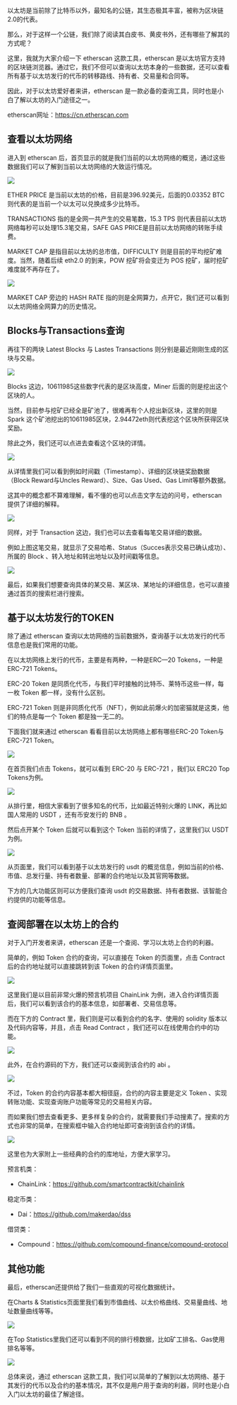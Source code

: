 以太坊是当前除了比特币以外，最知名的公链，其生态极其丰富，被称为区块链2.0的代表。

那么，对于这样一个公链，我们除了阅读其白皮书、黄皮书外，还有哪些了解其的方式呢？

这里，我就为大家介绍一下 etherscan 这款工具，etherscan 是以太坊官方支持的区块链浏览器。通过它，我们不但可以查询以太坊本身的一些数据，还可以查看所有基于以太坊发行的代币的转移路线、持有者、交易量和合同等。

因此，对于以太坊爱好者来讲，etherscan 是一款必备的查询工具，同时也是小白了解以太坊的入门途径之一。

etherscan网址：https://cn.etherscan.com

## 查看以太坊网络

进入到 etherscan 后，首页显示的就是我们当前的以太坊网络的概览，通过这些数据我们可以了解到当前以太坊网络的大致运行情况。

![](./1.png)

ETHER PRICE 是当前以太坊的价格，目前是396.92美元，后面的0.03352 BTC 则代表的是当前一个以太可以兑换成多少比特币。

TRANSACTIONS 指的是全网一共产生的交易笔数，15.3 TPS 则代表目前以太坊网络每秒可以处理15.3笔交易，SAFE GAS PRICE是目前以太坊网络的转账手续费。

MARKET CAP 是指目前以太坊的总市值，DIFFICULTY 则是目前的平均挖矿难度。当然，随着后续 eth2.0 的到来，POW 挖矿将会变迁为 POS 挖矿，届时挖矿难度就不再存在了。

![](./2.png)

MARKET CAP 旁边的 HASH RATE 指的则是全网算力，点开它，我们还可以看到以太坊网络全网算力的历史情况。

## Blocks与Transactions查询

再往下的两块 Latest Blocks 与 Lastes Transactions 则分别是最近刚刚生成的区块与交易。

![](./3(0).png)

Blocks 这边，10611985这些数字代表的是区块高度，Miner 后面的则是挖出这个区块的人。

当然，目前参与挖矿已经全是矿池了，很难再有个人挖出新区块，这里的则是 Spark 这个矿池挖出的10611985区块，2.94472eth则代表挖这个区块所获得区块奖励。

除此之外，我们还可以点进去查看这个区块的详情。

![](./3.png)

从详情里我们可以看到例如时间戳（Timestamp）、详细的区块链奖励数据（Block Reward与Uncles Reward）、Size、Gas Used、Gas Limit等额外数据。

这其中的概念都不算难理解，看不懂的也可以点击文字左边的问号，etherscan 提供了详细的解释。

![](./4.png)

同样，对于 Transaction 这边，我们也可以去查看每笔交易详细的数据。

例如上图这笔交易，就显示了交易哈希、Status（Succes表示交易已确认成功）、所属的 Block 、转入地址和转出地址以及时间戳等信息。

![](./5.png)

最后，如果我们想要查询具体的某交易、某区块、某地址的详细信息，也可以直接通过首页的搜索栏进行搜索。

## 基于以太坊发行的TOKEN

除了通过 etherscan 查询以太坊网络的当前数据外，查询基于以太坊发行的代币信息也是我们常用的功能。

在以太坊网络上发行的代币，主要是有两种，一种是ERC—20 Tokens，一种是ERC-721 Tokens。

ERC-20 Token 是同质化代币，与我们平时接触的比特币、莱特币这些一样，每一枚 Token 都一样，没有什么区别。

ERC-721 Token 则是非同质化代币（NFT），例如此前爆火的加密猫就是这类，他们的特点是每一个 Token 都是独一无二的。

下面我们就来通过 etherscan 看看目前以太坊网络上都有哪些ERC-20 Token与ERC-721 Token。

![](./6.png)

在首页我们点击 Tokens，就可以看到 ERC-20 与 ERC-721 ，我们以 ERC20 Top Tokens为例。

![](./7.png)

从排行里，相信大家看到了很多知名的代币，比如最近特别火爆的 LINK，再比如国人常用的 USDT ，还有币安发行的 BNB 。

然后点开某个 Token 后就可以看到这个 Token 当前的详情了，这里我们以 USDT 为例。

![](./8.png)

从页面里，我们可以看到基于以太坊发行的 usdt 的概览信息，例如当前的价格、市值、总发行量、持有者数量、部署的合约地址以及其官网等数据。

下方的几大功能区则可以方便我们查询 usdt 的交易数据、持有者数据、该智能合约提供的功能等信息。

## 查阅部署在以太坊上的合约

对于入门开发者来讲，etherscan 还是一个查阅、学习以太坊上合约的利器。

简单的，例如 Token 合约的查询，可以直接在 Token 的页面里，点击 Contract 后的合约地址就可以直接跳转到该 Token 的合约详情页面里。

![](./9.png)

这里我们是以目前非常火爆的预言机项目 ChainLink 为例，进入合约详情页面后，我们可以看到该合约的基本信息，如部署者、交易信息等。

而在下方的 Contract 里，我们则是可以看到合约的名字、使用的 solidity 版本以及代码内容等，并且，点击 Read Contract ，我们还可以在线使用合约中的功能。

![](./10.png)

此外，在合约源码的下方，我们还可以查阅到该合约的 abi 。

![](./12.png)

不过，Token 的合约内容基本都大相径庭，合约的内容主要是定义 Token 、实现转账功能、实现查询账户功能等常见的交易相关内容。

而如果我们想去查看更多、更多样复杂的合约，就需要我们手动搜素了。搜索的方式也非常的简单，在搜索框中输入合约地址即可查询到该合约的详情。

![](./11.png)

这里也为大家附上一些经典的合约的库地址，方便大家学习。

预言机类：
- ChainLink：https://github.com/smartcontractkit/chainlink

稳定币类：
- Dai：https://github.com/makerdao/dss

借贷类：
- Compound：https://github.com/compound-finance/compound-protocol

## 其他功能

最后，etherscan还提供给了我们一些直观的可视化数据统计。

在Charts & Statistics页面里我们看到市值曲线、以太价格曲线、交易量曲线、地址数量曲线等等。

![](./13.png)

在Top Statistics里我们还可以看到不同的排行榜数据，比如矿工排名、Gas使用排名等等。

![](./14.png)

总体来说，通过 etherscan 这款工具，我们可以简单的了解到以太坊网络、基于其发行的代币以及合约的基本情况，其不仅是用户用于查询的利器，同时也是小白入门以太坊的最佳了解途径。

